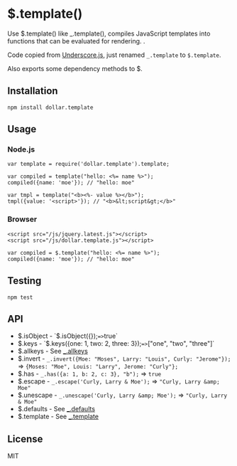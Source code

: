 # $.template()

Use $.template() like _.template(), compiles JavaScript templates into functions that can be evaluated for rendering. .

Code copied from [Underscore.js](http://underscorejs.org), just renamed `_.template` to `$.template`. 

Also exports some dependency methods to $.

## Installation

```
npm install dollar.template
```

## Usage


### Node.js

```
var template = require('dollar.template').template;

var compiled = template("hello: <%= name %>");
compiled({name: 'moe'}); // "hello: moe"

var tmpl = template("<b><%- value %></b>");
tmpl({value: '<script>'}); // "<b>&lt;script&gt;</b>"
```

### Browser

```
<script src="/js/jquery.latest.js"></script>
<script src="/js/dollar.template.js"></script>
```

```
var compiled = $.template("hello: <%= name %>");
compiled({name: 'moe'}); // "hello: moe"
```

## Testing

```
npm test
```

## API

- $.isObject - `$.isObject({});` => `true`
- $.keys - `$.keys({one: 1, two: 2, three: 3});` => `["one", "two", "three"]`
- $.allkeys - See [_.allkeys](http://underscorejs.org/#allKeys)
- $.invert - `_.invert({Moe: "Moses", Larry: "Louis", Curly: "Jerome"});` => `{Moses: "Moe", Louis: "Larry", Jerome: "Curly"};`
- $.has - `_.has({a: 1, b: 2, c: 3}, "b");` => `true`
- $.escape - `_.escape('Curly, Larry & Moe');` => `"Curly, Larry &amp; Moe"`
- $.unescape - `_.unescape('Curly, Larry &amp; Moe');` => `"Curly, Larry & Moe"`
- $.defaults - See [_.defaults](http://underscorejs.org/#defaults)
- $.template - See [_.template](http://underscorejs.org/#template)

## License

MIT